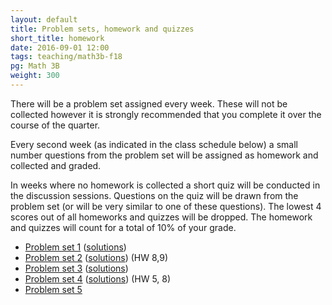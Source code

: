```yaml
---
layout: default
title: Problem sets, homework and quizzes
short_title: homework
date: 2016-09-01 12:00
tags: teaching/math3b-f18
pg: Math 3B
weight: 300
---
```


There will be a problem set assigned every week. These will not be collected however it is strongly recommended that you complete it over the course of the quarter.

Every second week (as indicated in the class schedule below) a small number questions from the problem set will be assigned as homework and collected and graded. 

In weeks where no homework is collected a short quiz will be conducted in the discussion sessions. Questions on the quiz will be drawn from the problem set (or will be very similar to one of these questions). The lowest 4 scores out of all homeworks and quizzes will be dropped. The homework and quizzes will count for a total of 10% of your grade.

- [Problem set 1][ps1] ([solutions][ps1s])
- [Problem set 2][ps2] ([solutions][ps2s]) (HW 8,9)
- [Problem set 3][ps3] ([solutions][ps3s])
- [Problem set 4][ps4] ([solutions][ps4s]) (HW 5, 8)
- [Problem set 5][ps5]
<!-- - [Problem set 6][ps6] -->
<!-- - [Problem set 7][ps7] -->
<!-- - [Problem set 8][ps8] -->
<!-- - [Problem set 9][ps9] -->
<!-- - [Problem set 10][ps10] -->

[ps1]: ps/ps1.pdf
[ps2]: ps/ps2.pdf
[ps3]: ps/ps3.pdf
[ps4]: ps/ps4.pdf
[ps5]: ps/ps5.pdf
[ps6]: ps/ps6.pdf
[ps7]: ps/ps7.pdf
[ps8]: ps/ps8.pdf
[ps9]: ps/ps9.pdf
[ps10]: ps/ps10.pdf

[ps1s]: ps/ps1s.pdf
[ps2s]: ps/ps2s.pdf
[ps3s]: ps/ps3s.pdf
[ps4s]: ps/ps4s.pdf
[ps5s]: ps/ps5s.pdf
[ps6s]: ps/ps6s.pdf
[ps7s]: ps/ps7s.pdf
[ps8s]: ps/ps8s.pdf
[ps9s]: ps/ps9s.pdf
[ps10s]: ps/ps10s.pdf
